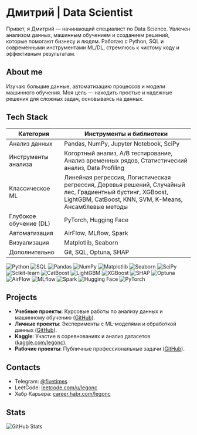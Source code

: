 # Дмитрий | Data Scientist

Привет, я Дмитрий — начинающий специалист по Data Science. Увлечен анализом данных, машинным обучением и созданием решений, которые помогают бизнесу и людям. Работаю с Python, SQL и современными инструментами ML/DL, стремлюсь к чистому коду и эффективным результатам.

## About me

Изучаю большие данные, автоматизацию процессов и модели машинного обучения. Моя цель — находить простые и надежные решения для сложных задач, основываясь на данных.

## Tech Stack

| Категория                     | Инструменты и библиотеки                              |
|-------------------------------|------------------------------------------------------|
| Анализ данных                 | Pandas, NumPy, Jupyter Notebook, SciPy              |
| Инструменты анализа           | Когортный анализ, A/B тестирование, Анализ временных рядов, Статистический анализ, Data Profiling |
| Классическое ML               | Линейная регрессия, Логистическая регрессия, Деревья решений, Случайный лес, Градиентный бустинг, XGBoost, LightGBM, CatBoost, KNN, SVM, K-Means, Ансамблевые методы |
| Глубокое обучение (DL)        | PyTorch, Hugging Face                              |
| Автоматизация                 | AirFlow, MLflow, Spark                              |
| Визуализация                  | Matplotlib, Seaborn                                 |
| Дополнительно                 | Git, SQL, Optuna, SHAP                              |

![Python](https://img.shields.io/badge/Python-3776AB?logo=python&logoColor=white)
![SQL](https://img.shields.io/badge/SQL-4479A1?logo=postgresql&logoColor=white)
![Pandas](https://img.shields.io/badge/Pandas-150458?logo=pandas&logoColor=white)
![NumPy](https://img.shields.io/badge/NumPy-013243?logo=numpy&logoColor=white)
![Matplotlib](https://img.shields.io/badge/Matplotlib-11557C?logo=python&logoColor=white)
![Seaborn](https://img.shields.io/badge/Seaborn-0C4B33?logo=python&logoColor=white)
![SciPy](https://img.shields.io/badge/SciPy-8CAAE6?logo=scipy&logoColor=white)
![Scikit-learn](https://img.shields.io/badge/Scikit--learn-F7931E?logo=scikit-learn&logoColor=white)
![CatBoost](https://img.shields.io/badge/CatBoost-FF6F61?logo=catboost&logoColor=white)
![LightGBM](https://img.shields.io/badge/LightGBM-008000?logo=lightgbm&logoColor=white)
![XGBoost](https://img.shields.io/badge/XGBoost-FF6F61?logo=xgboost&logoColor=white)
![SHAP](https://img.shields.io/badge/SHAP-4B0082?logo=python&logoColor=white)
![Optuna](https://img.shields.io/badge/Optuna-FFA500?logo=python&logoColor=white)
![AirFlow](https://img.shields.io/badge/AirFlow-017CEE?logo=apache-airflow&logoColor=white)
![MLflow](https://img.shields.io/badge/MLflow-0194D2?logo=mlflow&logoColor=white)
![Spark](https://img.shields.io/badge/Spark-E25A1C?logo=apache-spark&logoColor=white)
![Hugging Face](https://img.shields.io/badge/Hugging%20Face-F9AB00?logo=huggingface&logoColor=white)
![PyTorch](https://img.shields.io/badge/PyTorch-EE4C2C?logo=pytorch&logoColor=white)

## Projects

- **Учебные проекты**: Курсовые работы по анализу данных и машинному обучению ([GitHub](https://github.com/legonc?tab=repositories)).
- **Личные проекты**: Эксперименты с ML-моделями и обработкой данных ([GitHub](https://github.com/legonc?tab=repositories)).
- **Kaggle**: Участие в соревнованиях и анализ датасетов ([kaggle.com/legonc](https://kaggle.com/legonc)).
- **Рабочие проекты**: Публичные профессиональные задачи ([GitHub](https://github.com/legonc?tab=repositories)).

## Contacts

- Telegram: [@fivetimes](https://t.me/fivetimes)
- LeetCode: [leetcode.com/u/legonc](https://leetcode.com/u/legonc)
- Хабр Карьера: [career.habr.com/legonc](https://career.habr.com/legonc)

## Stats

![GitHub Stats](https://github-readme-stats.vercel.app/api?username=legonc&show_icons=true&theme=minimal)